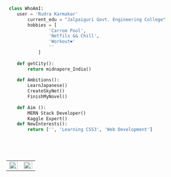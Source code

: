 ```python
 class WhoAmI:
 	user = 'Rudra Karmakar'
		current_edu = "Jalpaiguri Govt. Engineering College"
		hobbies = [
				'Carrom Pool',
				'Netfilx && Chill',
				'Workout❤️'
				''
			]
	
	def getCity():
		return midnapore_India()
	
	def Ambitions():
		LearnJapanese()
		CreateSkyNet()
		FinishMyNovel()
		
    def Aim ():
	    MERN Stack Developer()
	    Kaggle Expert()
    def NewInterests():
        return ['', 'Learning CSS3', 'Web Development']
    
		
		
	
 ```
<table><tr><td valign="top" width="50%">

<img src="https://github-readme-streak-stats.herokuapp.com?user=lynx616&theme=city-lights&hide_border=true&date_format=%5BY.%5Dn.j&stroke=53DD25&currStreakNum=DD2727&dates=DD30A9" align="left" style="width: 100%" />

</td><td valign="top" width="50%">

<img src="https://activity-graph.herokuapp.com/graph?username=lynx616&theme=react-dark" align="left" style="width: 100%" />

</td></tr></table> 
